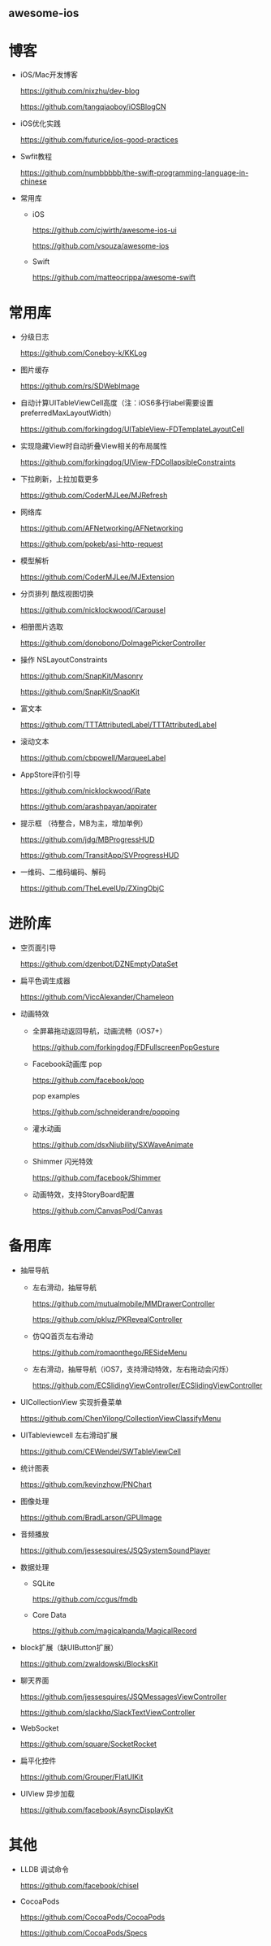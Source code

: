 ## awesome-ios ##

博客
==

 - iOS/Mac开发博客
    
    https://github.com/nixzhu/dev-blog
    
    https://github.com/tangqiaoboy/iOSBlogCN

 - iOS优化实践
    
    https://github.com/futurice/ios-good-practices

 - Swfit教程

    https://github.com/numbbbbb/the-swift-programming-language-in-chinese

 - 常用库
    - iOS
    
    	https://github.com/cjwirth/awesome-ios-ui
    
    	https://github.com/vsouza/awesome-ios
    - Swift
    
    	https://github.com/matteocrippa/awesome-swift


常用库
==

- 分级日志
    
    https://github.com/Coneboy-k/KKLog

- 图片缓存
    
    https://github.com/rs/SDWebImage

- 自动计算UITableViewCell高度（注：iOS6多行label需要设置preferredMaxLayoutWidth）
    
    https://github.com/forkingdog/UITableView-FDTemplateLayoutCell

- 实现隐藏View时自动折叠View相关的布局属性

    https://github.com/forkingdog/UIView-FDCollapsibleConstraints
    
- 下拉刷新，上拉加载更多
    
    https://github.com/CoderMJLee/MJRefresh

- 网络库
    
    https://github.com/AFNetworking/AFNetworking
    
    https://github.com/pokeb/asi-http-request

- 模型解析
    
    https://github.com/CoderMJLee/MJExtension

- 分页排列 酷炫视图切换
    
    https://github.com/nicklockwood/iCarousel

- 相册图片选取
    
    https://github.com/donobono/DoImagePickerController

- 操作 NSLayoutConstraints
    
    https://github.com/SnapKit/Masonry
    
    https://github.com/SnapKit/SnapKit

- 富文本
    
    https://github.com/TTTAttributedLabel/TTTAttributedLabel

- 滚动文本
    
    https://github.com/cbpowell/MarqueeLabel

- AppStore评价引导
    
    https://github.com/nicklockwood/iRate
    
    https://github.com/arashpayan/appirater

- 提示框 （待整合，MB为主，增加单例）
    
    https://github.com/jdg/MBProgressHUD
    
    https://github.com/TransitApp/SVProgressHUD

- 一维码、二维码编码、解码
    
    https://github.com/TheLevelUp/ZXingObjC


进阶库
==

 - 空页面引导
    
    https://github.com/dzenbot/DZNEmptyDataSet

 - 扁平色调生成器
    
    https://github.com/ViccAlexander/Chameleon

 - 动画特效
     - 全屏幕拖动返回导航，动画流畅（iOS7+）
        
        https://github.com/forkingdog/FDFullscreenPopGesture

     - Facebook动画库 pop
        
        https://github.com/facebook/pop
        
        pop examples
        
        https://github.com/schneiderandre/popping
        
     - 灌水动画
        
        https://github.com/dsxNiubility/SXWaveAnimate
        
     - Shimmer 闪光特效
     
        https://github.com/facebook/Shimmer
        
     - 动画特效，支持StoryBoard配置
     
        https://github.com/CanvasPod/Canvas
        
        
备用库
==

 - 抽屉导航
 
    - 左右滑动，抽屉导航
    
    	https://github.com/mutualmobile/MMDrawerController
    
    	https://github.com/pkluz/PKRevealController
    
    - 仿QQ首页左右滑动
    
    	https://github.com/romaonthego/RESideMenu
    
    - 左右滑动，抽屉导航（iOS7，支持滑动特效，左右拖动会闪烁）
    
    	https://github.com/ECSlidingViewController/ECSlidingViewController
    
 - UICollectionView 实现折叠菜单
 
    https://github.com/ChenYilong/CollectionViewClassifyMenu

 - UITableviewcell 左右滑动扩展
 
    https://github.com/CEWendel/SWTableViewCell
 
 - 统计图表
 
    https://github.com/kevinzhow/PNChart

 - 图像处理
 
    https://github.com/BradLarson/GPUImage

 - 音频播放
 
    https://github.com/jessesquires/JSQSystemSoundPlayer

 - 数据处理
 
     - SQLite
     
    	https://github.com/ccgus/fmdb
    
     - Core Data
     
    	https://github.com/magicalpanda/MagicalRecord

 - block扩展（缺UIButton扩展）
 
    https://github.com/zwaldowski/BlocksKit

 - 聊天界面
 
    https://github.com/jessesquires/JSQMessagesViewController
    
    https://github.com/slackhq/SlackTextViewController

 - WebSocket
 
    https://github.com/square/SocketRocket

 - 扁平化控件
 
    https://github.com/Grouper/FlatUIKit

 - UIView 异步加载
 
    https://github.com/facebook/AsyncDisplayKit
    

其他
==

 - LLDB 调试命令
 
    https://github.com/facebook/chisel

 - CocoaPods
 
    https://github.com/CocoaPods/CocoaPods
    
    https://github.com/CocoaPods/Specs
    
